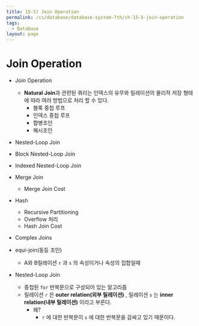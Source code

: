 ```yaml
---
title: 15-5) Join Operation
permalink: /cs/database/database-system-7th/ch-15-5-join-operation
tags:
  - Database
layout: page
---
```


# Join Operation

- Join Operation
	- **Natural Join**과 관련된 쿼리는 인덱스의 유무와 릴레이션의 물리적 저장 형태에 따라 여러 방법으로 처리 할 수 있다.
		- 블록 중첩 루프
		- 인덱스 중첩 루프
		- 합병조인
		- 해시조인
- Nested-Loop Join
- Block Nested-Loop Join
- Indexed Nested-Loop Join
- Merge Join
	- Merge Join Cost
- Hash
	- Recursive Partitioning
	- Overflow 처리
	- Hash Join Cost
- Complex Joins

- equi-join(동등 조인)
	- A와 B릴레이션 `r` 과 `s` 의 속성이거나 속성의 집합일때
- Nested-Loop Join
	- 중첩된 `for` 반복문으로 구성되어 있는 알고리즘
	- 릴레이션 `r` 은 **outer relation(외부 릴레이션)** , 릴레이션 `s` 는 **inner relation(내부 릴레이션)** 이라고 부른다.
		- 왜?
			- `r` 에 대한 반복문이 `s` 에 대한 반복문을 감싸고 있기 때문이다.
